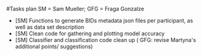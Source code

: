 #Tasks plan 
SM = Sam Mueller; GFG = Fraga Gonzalze
- [SM] Functions to generate BIDs metadata json files per participant, as well as data set description 
- [SM] Clean code for gathering and plotting model accuracy
- [SM] Classifier and classification code clean up ( GFG: revise Martyna's additional points/ suggestions)
